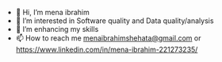 - 👋 Hi, I’m mena ibrahim
- 👀 I’m interested in Software quality and Data quality/analysis
- 🌱 I’m enhancing my skills 
- 📫 How to reach me menaibrahimshehata@gmail.com or https://www.linkedin.com/in/mena-ibrahim-221273235/

<!---
mena7899/mena7899 is a ✨ special ✨ repository because its `README.md` (this file) appears on your GitHub profile.
You can click the Preview link to take a look at your changes.
--->
